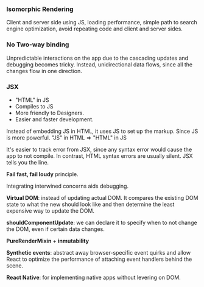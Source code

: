 ### Isomorphic Rendering

Client and server side using JS, loading performance, simple path to search engine optimization, avoid repeating code and client and server sides.

### No Two-way binding

Unpredictable interactions on the app due to the cascading updates and debugging becomes tricky. Instead, unidirectional data flows, since all the changes flow in one direction.

### JSX

- "HTML" in JS
- Compiles to JS
- More friendly to Designers.
- Easier and faster development.


Instead of embedding JS in HTML, it uses JS to set up the markup. Since JS is more powerful.
"JS" in HTML => "HTML" in JS

It's easier to track error from JSX, since any syntax error would cause the app to not compile. In contrast, HTML syntax errors are usually silent. JSX tells you the line.

**Fail fast, fail loudy** principle.

Integrating interwined concerns aids debugging.

**Virtual DOM**: instead of updating actual DOM. It compares the existing DOM state to what the new should look like and then determine the least expensive way to update the DOM.

**shouldComponentUpdate**: we can declare it to specify when to not change the DOM, even if certain data changes.

**PureRenderMixin** + **inmutability**

**Synthetic events**: abstract away browser-specific event quirks and allow React to optimize the performance of attaching event handlers behind the scene.

**React Native**: for implementing native apps without levering on DOM.
